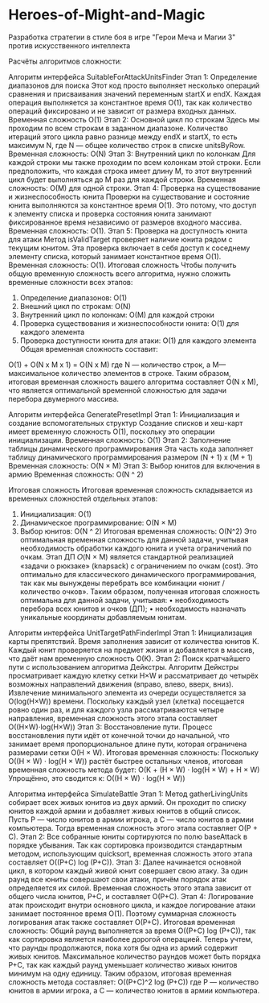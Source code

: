 # Heroes-of-Might-and-Magic
Разработка стратегии в стиле боя в игре "Герои Меча и Магии 3" против искусственного интеллекта

Расчёты алгоритмов сложности:

Алгоритм интерфейса SuitableForAttackUnitsFinder
Этап 1: Определение диапазонов для поиска
Этот код просто выполняет несколько операций сравнения и присваивания значений переменным startX и endX. Каждая операция выполняется за константное время O(1), так как количество операций фиксировано и не зависит от размера входных данных.
Временная сложность O(1) 
Этап 2: Основной цикл по строкам
Здесь мы проходим по всем строкам в заданном диапазоне. Количество итераций этого цикла равно разнице между endX и startX, то есть максимум N, где N — общее количество строк в списке unitsByRow.
Временная сложность: O(N)
Этап 3: Внутренний цикл по колонкам
Для каждой строки мы также проходим по всем колонкам этой строки. Если предположить, что каждая строка имеет длину M, то этот внутренний цикл будет выполняться до M раз для каждой строки.
Временная сложность: O(M) для одной строки.
Этап 4: Проверка на существование и жизнеспособность юнита
Проверки на существование и состояние юнита выполняются за константное время O(1). Это потому, что доступ к элементу списка и проверка состояния юнита занимают фиксированное время независимо от размеров входного массива.
Временная сложность: O(1).
Этап 5: Проверка на доступность юнита для атаки
Метод isValidTarget проверяет наличие юнита рядом с текущим юнитом. Эта проверка включает в себя доступ к соседнему элементу списка, который занимает константное время O(1).
Временная сложность: O(1).
Итоговая сложность
Чтобы получить общую временную сложность всего алгоритма, нужно сложить временные сложности всех этапов:
1. Определение диапазонов: O(1)
2. Внешний цикл по строкам: O(N)
3. Внутренний цикл по колонкам: O(M) для каждой строки
4. Проверка существования и жизнеспособности юнита: O(1) для каждого элемента
5. Проверка доступности юнита для атаки: O(1) для каждого элемента
Общая временная сложность составит:

O(1) + O(N х M х 1) = O(N х M)
где N — количество строк, а M— максимальное количество элементов в строке.
Таким образом, итоговая временная сложность вашего алгоритма составляет O(N х M), что является оптимальной временной сложностью для задачи перебора двумерного массива.

Алгоритм интерфейса GeneratePresetImpl
Этап 1: Инициализация и создание вспомогательных структур
Создание списков и хеш-карт имеет временную сложность 
O(1), поскольку это операции инициализации.
Временная сложность: O(1)
Этап 2: Заполнение таблицы динамического программирования
Эта часть кода заполняет таблицу динамического программирования размером (N + 1) х (M + 1)
Временная сложность: O(N × M)
Этап 3: Выбор юнитов для включения в армию
Временная сложность: O(N ^ 2)

Итоговая сложность
Итоговая временная сложность складывается из временных сложностей отдельных этапов:
1.	Инициализация: O(1)
2.	Динамическое программирование: O(N × M)
3.	Выбор юнитов: O(N ^ 2)
Итоговая временная сложность: O(N^2)
Это оптимальная временная сложность для данной задачи, учитывая необходимость обработки каждого юнита и учета ограничений по очкам. Этап ДП 𝑂(N × M) является стандартной реализацией «задачи о рюкзаке» (knapsack) с ограничением по очкам (cost). Это оптимально для классического динамического программирования, так как мы вынуждены перебрать все комбинации «юнит / количество очков».  Таким образом, полученная итоговая сложность оптимальна для данной задачи, учитывая:
•	необходимость перебора всех юнитов и очков (ДП);
•	необходимость назначать уникальные координаты добавляемым юнитам.


Алгоритм интерфейса UnitTargetPathFinderImpl 
Этап 1: Инициализация карты препятствий. Время заполнения зависит от количества юнитов K. Каждый юнит проверяется на предмет жизни и добавляется в массив, что даёт нам временную сложность O(K).
Этап 2: Поиск кратчайшего пути с использованием алгоритма Дейкстры. Алгоритм Дейкстры просматривает каждую клетку сетки H×W и рассматривает до четырёх возможных направлений движения (вправо, влево, вверх, вниз). Извлечение минимального элемента из очереди осуществляется за O(log(H×W)) времени. Поскольку каждый узел (клетка) посещается ровно один раз, и для каждого узла рассматриваются четыре направления, временная сложность этого этапа составляет O((H×W)⋅log(H×W))
Этап 3: Восстановление пути. Процесс восстановления пути идёт от конечной точки до начальной, что занимает время пропорциональное длине пути, которая ограничена размерами                     сетки O(H × W).
Итоговая временная сложность: 
Поскольку O((H × W) ⋅ log(H × W)) растёт быстрее остальных членов, итоговая временная сложность метода будет: 
O(K + (H × W) ⋅ log(H × W) + H × W)
Упрощённо, это сводится к:
O((H × W) ⋅ log(H × W))

Алгоритма интерфейса SimulateBattle
Этап 1: Метод gatherLivingUnits собирает всех живых юнитов из двух армий. Он проходит по списку юнитов каждой армии и добавляет живых юнитов в общий список. Пусть P — число юнитов в армии игрока, а C — число юнитов в армии компьютера. Тогда временная сложность этого этапа составляет O(P + C).
Этап 2: Все собранные юниты сортируются по полю baseAttack в порядке убывания. Так как сортировка производится стандартным методом, использующим quicksort, временная сложность этого этапа составляет O((P+C) log (P+C)).
Этап 3: Далее начинается основной цикл, в котором каждый живой юнит совершает свою атаку. За один раунд все юниты совершают свои атаки, причём порядок атак определяется их силой. Временная сложность этого этапа зависит от общего числа юнитов, P+C, и составляет O(P+C).
Этап 4: Логирование атак происходит внутри основного цикла, и каждое логирование атаки занимает постоянное время O(1). Поэтому суммарная сложность логирования атак также составляет O(P+C).
Итоговая временная сложность:  Общий раунд выполняется за время O((P+C) log (P+C)), так как сортировка является наиболее дорогой операцией. Теперь учтем, что раунды продолжаются, пока хотя бы одна из армий содержит живых юнитов. Максимальное количество раундов может быть порядка P+C, так как каждый раунд уменьшает количество живых юнитов минимум на одну единицу. Таким образом, итоговая временная сложность метода составляет: 
O((P+C)^2 log (P+C)) 
где P — количество юнитов в армии игрока, а C — количество юнитов в армии компьютера.

